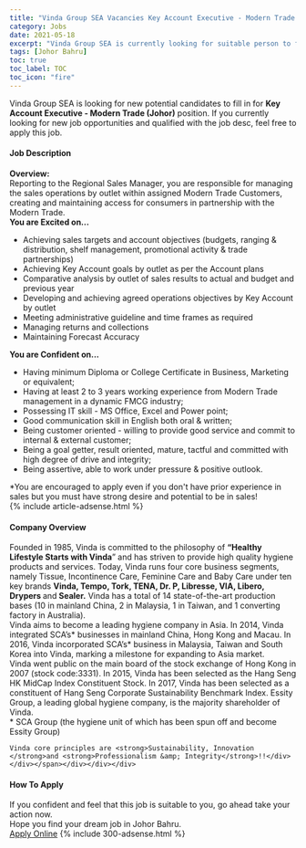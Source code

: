```yaml
---
title: "Vinda Group SEA Vacancies Key Account Executive - Modern Trade (Johor)" 
category: Jobs 
date: 2021-05-18 
excerpt: "Vinda Group SEA is currently looking for suitable person to fill in the Key Account Executive - Modern Trade (Johor) which based in Johor Bahru" 
tags: [Johor Bahru] 
toc: true 
toc_label: TOC 
toc_icon: "fire" 
--- 
```


<p>Vinda Group SEA is looking for new potential candidates to fill in for <b>Key Account Executive - Modern Trade (Johor)</b> position. If you currently looking for new job opportunities and qualified with the job desc, feel free to apply this job.
</p><div><div><h4>Job Description</h4></div><div><div><span><div><div><strong>Overview:</strong></div><div>Reporting to the Regional Sales Manager, you are responsible for managing the sales operations by outlet within assigned Modern Trade Customers, creating and maintaining access for consumers in partnership with the Modern Trade.</div><div><strong>You are Excited on...</strong></div><ul><li>Achieving sales targets and account objectives (budgets, ranging &amp; distribution, shelf management, promotional activity &amp; trade partnerships)</li><li>Achieving Key Account goals by outlet as per the Account plans</li><li>Comparative analysis by outlet of sales results to actual and budget and previous year</li><li>Developing and achieving agreed operations objectives by Key Account by outlet</li><li>Meeting administrative guideline and time frames as required</li><li>Managing returns and collections</li><li>Maintaining Forecast Accuracy</li></ul><div><strong>You are Confident on...</strong></div><ul><li>Having minimum Diploma or College Certificate in Business, Marketing or equivalent;</li><li>Having at least 2 to 3 years working experience from Modern Trade management in a dynamic FMCG industry;</li><li>Possessing IT skill - MS Office, Excel and Power point;</li><li>Good communication skill&#160;in English both oral &amp; written;</li><li>Being customer oriented - willing to provide good service and commit to internal &amp; external customer;</li><li>Being a goal getter, result oriented, mature, tactful and committed with high degree of drive and integrity;</li><li>Being assertive, able to work under pressure &amp; positive outlook.</li></ul><div>*You are encouraged to apply even if you don't have prior experience in sales but you must have strong desire and potential to be in sales!&#160;</div></div></span></div></div></div> 
{% include article-adsense.html %} 
<div><div><h4>Company Overview</h4></div><div><div><span><div><div>
<div>
		Founded in 1985, Vinda is committed to the philosophy of <strong>&#8220;Healthy Lifestyle Starts with Vinda</strong>&#8221; and has striven to provide high quality hygiene products and services. Today, Vinda runs four core business segments, namely Tissue, Incontinence Care, Feminine Care and Baby Care under ten key brands <strong>Vinda, Tempo, Tork, TENA, Dr. P, Libresse, VIA, Libero, Drypers </strong>and<strong> Sealer.</strong> Vinda has a total of 14 state-of-the-art production bases (10 in mainland China, 2 in Malaysia, 1 in Taiwan, and 1 converting factory in Australia).</div>
<div>
		Vinda aims to become a leading hygiene company in Asia. In 2014, Vinda integrated SCA&#8217;s* businesses in mainland China, Hong Kong and Macau. In 2016, Vinda incorporated SCA&#8217;s* business in Malaysia, Taiwan and South Korea into Vinda, marking a milestone for expanding to Asia market.</div>
<div>
		Vinda went public on the main board of the stock exchange of Hong Kong in 2007 (stock code:3331). In 2015, Vinda has been selected as the Hang Seng HK MidCap Index Constituent Stock. In 2017, Vinda has been selected as a constituent of Hang Seng Corporate Sustainability Benchmark Index. Essity Group, a leading global hygiene company, is the majority shareholder of Vinda.</div>
<div>
		* SCA Group (the hygiene unit of which has been spun off and become Essity Group)</div>
	
	Vinda core principles are <strong>Sustainability, Innovation </strong>and <strong>Professionalism &amp; Integrity</strong>!!</div></div></span></div></div></div> 
#### How To Apply 
If you confident and feel that this job is suitable to you, go ahead take your action now. <br/> 
Hope you find your dream job in Johor Bahru. <br/> 
<a href="https://www.jobstreet.com.my/en/job/key-account-executive-modern-trade-johor-4568755?jobId=jobstreet-my-job-4568755&" class="btn btn--info" target="_blank" rel="nofollow noopenner">Apply Online</a> 
{% include 300-adsense.html %} 